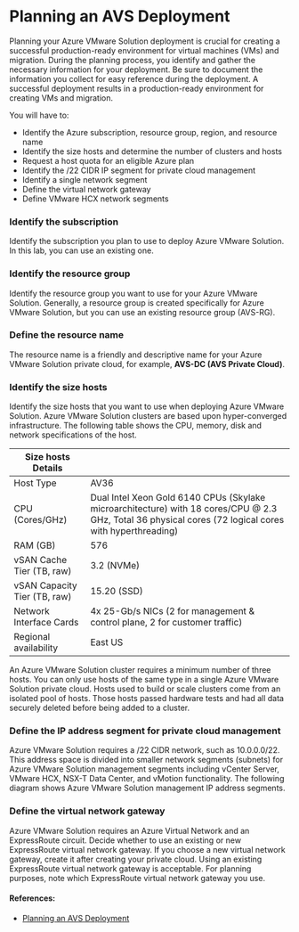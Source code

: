 # Planning an AVS Deployment

Planning your Azure VMware Solution deployment is crucial for creating a successful production-ready environment for virtual machines (VMs) and migration. During the planning process, you identify and gather the necessary information for your deployment. Be sure to document the information you collect for easy reference during the deployment. A successful deployment results in a production-ready environment for creating VMs and migration.

You will have to: 
 * Identify the Azure subscription, resource group, region, and resource name
 * Identify the size hosts and determine the number of clusters and hosts
 * Request a host quota for an eligible Azure plan
 * Identify the /22 CIDR IP segment for private cloud management
 * Identify a single network segment
 * Define the virtual network gateway
 * Define VMware HCX network segments

### Identify the subscription
Identify the subscription you plan to use to deploy Azure VMware Solution. In this lab, you can use an existing one.

### Identify the resource group
Identify the resource group you want to use for your Azure VMware Solution. Generally, a resource group is created specifically for Azure VMware Solution, but you can use an existing resource group (AVS-RG).

### Define the resource name
The resource name is a friendly and descriptive name for your Azure VMware Solution private cloud, for example, **AVS-DC (AVS Private Cloud)**.

### Identify the size hosts
Identify the size hosts that you want to use when deploying Azure VMware Solution.
Azure VMware Solution clusters are based upon hyper-converged infrastructure. The following table shows the CPU, memory, disk and network specifications of the host.

|Size hosts Details|	  |
|-------|-------|
|Host Type	| AV36|
|CPU (Cores/GHz)| Dual Intel Xeon Gold 6140 CPUs (Skylake microarchitecture) with 18 cores/CPU @ 2.3 GHz, Total 36 physical cores (72 logical cores with hyperthreading)|
|RAM (GB)| 576|
|vSAN Cache Tier (TB, raw)| 3.2 (NVMe)|
|vSAN Capacity Tier (TB, raw)| 15.20 (SSD)|
|Network Interface Cards| 4x 25-Gb/s NICs (2 for management & control plane, 2 for customer traffic)|
|Regional availability| East US|

An Azure VMware Solution cluster requires a minimum number of three hosts. You can only use hosts of the same type in a single Azure VMware Solution private cloud. Hosts used to build or scale clusters come from an isolated pool of hosts. Those hosts passed hardware tests and had all data securely deleted before being added to a cluster.

### Define the IP address segment for private cloud management
Azure VMware Solution requires a /22 CIDR network, such as 10.0.0.0/22. This address space is divided into smaller network segments (subnets) for Azure VMware Solution management segments including vCenter Server, VMware HCX, NSX-T Data Center, and vMotion functionality. The following diagram shows Azure VMware Solution management IP address segments.

### Define the virtual network gateway
Azure VMware Solution requires an Azure Virtual Network and an ExpressRoute circuit. Decide whether to use an existing or new ExpressRoute virtual network gateway. If you choose a new virtual network gateway, create it after creating your private cloud. Using an existing ExpressRoute virtual network gateway is acceptable. For planning purposes, note which ExpressRoute virtual network gateway you use.

#### References:
  * [Planning an AVS Deployment](https://learn.microsoft.com/en-us/azure/azure-vmware/plan-private-cloud-deployment)

